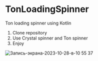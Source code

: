# TonLoadingSpinner
Ton loading spinner using Kotlin
1. Clone repository
2. Use Crystal spinner and Ton spinner
3. Enjoy


![Запись-экрана-2023-10-28-в-10 55 37](https://github.com/larkes-cyber/TonLoadingSpinner/assets/79082708/7f56ca1c-d9bc-4ccf-baba-758b21fba255)

